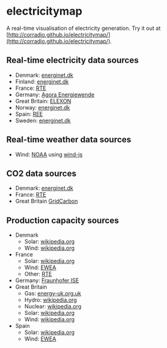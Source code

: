 # electricitymap
A real-time visualisation of electricity generation. Try it out at [http://corradio.github.io/electricitymap/](http://corradio.github.io/electricitymap/).


<Explain how CO2 is calculated>

## Real-time electricity data sources
- Denmark: [energinet.dk](http://energinet.dk/EN/El/Sider/Elsystemet-lige-nu.aspx)
- Finland: [energinet.dk](http://www.energinet.dk/EN/El/Sider/Det-nordiske-elsystem.aspx)
- France: [RTE](http://www.rte-france.com/en/eco2mix/eco2mix)
- Germany: [Agora Energiewende](https://www.agora-energiewende.de/en/topics/-agothem-/Produkt/produkt/76/Agorameter/)
- Great Britain: [ELEXON](http://www.bmreports.com/bsp/additional/soapfunctions.php?element=generationbyfueltypetable)
- Norway: [energinet.dk](http://www.energinet.dk/EN/El/Sider/Det-nordiske-elsystem.aspx)
- Spain: [REE](https://demanda.ree.es/generacion_acumulada.html)
- Sweden: [energinet.dk](http://www.energinet.dk/EN/El/Sider/Det-nordiske-elsystem.aspx)

## Real-time weather data sources
- Wind: [NOAA](http://nomads.ncdc.noaa.gov/data.php?name=access#hires_weather_datasets) using [wind-js](https://github.com/esri/wind-js)

## CO2 data sources
- Denmark: [energinet.dk](http://www.energinet.dk/DA/El/Engrosmarked/Udtraek-af-markedsdata/Sider/Om-Elsystemet-lige-nu.aspx)
- France: [RTE](http://www.rte-france.com/en/eco2mix/eco2mix-co2-en)
- Great Britain [GridCarbon](http://www.gridcarbon.uk/)

## Production capacity sources
- Denmark
  - Solar: [wikipedia.org](https://en.wikipedia.org/wiki/Solar_power_in_Denmark)
  - Wind: [wikipedia.org](https://en.wikipedia.org/wiki/Wind_power_in_Denmark#Capacities_and_production)
- France
  - Solar: [wikipedia.org](https://en.wikipedia.org/wiki/Solar_power_by_country)
  - Wind: [EWEA](http://www.ewea.org/fileadmin/files/library/publications/statistics/EWEA-Annual-Statistics-2015.pdf)
  - Other: [RTE](http://clients.rte-france.com/lang/an/visiteurs/vie/prod/parc_reference.jsp)
- Germany: [Fraunhofer ISE](https://www.energy-charts.de/power_inst.htm)
- Great Britain
    - Gas: [energy-uk.org.uk](http://www.energy-uk.org.uk/energy-industry/gas-generation.html)
    - Hydro: [wikipedia.org](https://en.wikipedia.org/wiki/Hydroelectricity_in_the_United_Kingdom)
    - Nuclear: [wikipedia.org](https://en.wikipedia.org/wiki/Nuclear_power_in_the_United_Kingdom)
    - Solar: [wikipedia.org](https://en.wikipedia.org/wiki/Solar_power_by_country)
    - Wind: [wikipedia.org](https://en.wikipedia.org/wiki/Wind_power_in_the_United_Kingdom)
- Spain
  - Solar: [wikipedia.org](https://en.wikipedia.org/wiki/Solar_power_by_country)
  - Wind: [EWEA](http://www.ewea.org/fileadmin/files/library/publications/statistics/EWEA-Annual-Statistics-2015.pdf)
